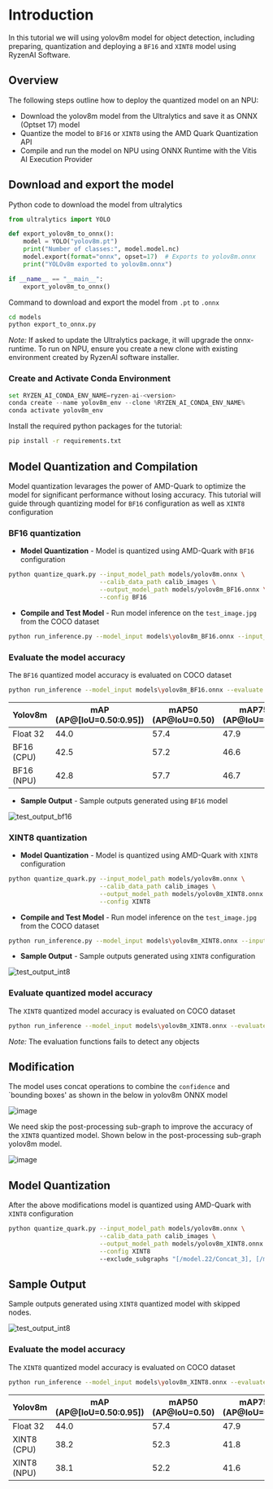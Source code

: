 # Introduction

In this tutorial we will using yolov8m model for object detection, including preparing, quantization and deploying a `BF16` and `XINT8` model using RyzenAI Software.

## Overview

The following steps outline how to deploy the quantized model on an NPU:

- Download the yolov8m model from the Ultralytics and save it as ONNX (Optset 17) model
- Quantize the model to `BF16` or `XINT8` using the AMD Quark Quantization API
- Compile and run the model on NPU using ONNX Runtime with the Vitis AI Execution Provider


## Download and export the model

Python code to download the model from ultralytics

```python
from ultralytics import YOLO

def export_yolov8m_to_onnx():
    model = YOLO("yolov8m.pt")
    print("Number of classes:", model.model.nc)
    model.export(format="onnx", opset=17)  # Exports to yolov8m.onnx
    print("YOLOv8m exported to yolov8m.onnx")

if __name__ == "__main__":
    export_yolov8m_to_onnx()
```
Command to download and export the model from `.pt` to `.onnx`

```bash
cd models
python export_to_onnx.py
```

*Note:* If asked to update the Ultralytics package, it will upgrade the onnx-runtime. To run on NPU, ensure you create a new clone with existing environment created by RyzenAI software installer.

### Create and Activate Conda Environment

```python
set RYZEN_AI_CONDA_ENV_NAME=ryzen-ai-<version>
conda create --name yolov8m_env --clone %RYZEN_AI_CONDA_ENV_NAME%
conda activate yolov8m_env
```

Install the required python packages for the tutorial:

```bash
pip install -r requirements.txt
``` 

## Model Quantization and Compilation

Model quantization levarages the power of AMD-Quark to optimize the model for significant performance without losing accuracy.
This tutorial will guide through quantizing model for `BF16` configuration as well as `XINT8` configuration

### BF16 quantization

- **Model Quantization** - Model is quantized using AMD-Quark with `BF16` configuration


```bash
python quantize_quark.py --input_model_path models/yolov8m.onnx \
                         --calib_data_path calib_images \
                         --output_model_path models/yolov8m_BF16.onnx \
                         --config BF16
```

- **Compile and Test Model** - Run model inference on the `test_image.jpg` from the COCO dataset

```bash
python run_inference.py --model_input models\yolov8m_BF16.onnx --input_image test_image.jpg --output_image test_output.jpg --device npu-bf16
```

### Evaluate the model accuracy

The `BF16` quantized model accuracy is evaluated on COCO dataset

```bash
python run_inference --model_input models\yolov8m_BF16.onnx --evaluate --coco_dataset datasets\coco
```

<div align="center">

|  Yolov8m      | mAP (AP@[IoU=0.50:0.95]) |  mAP50 (AP@IoU=0.50) |  mAP75 (AP@IoU=0.75) |
|---------------|--------------------------|----------------------|----------------------|
| Float 32      |       44.0               |     57.4             |      47.9            |
| BF16 (CPU)    |       42.5               |     57.2             |      46.6            |
| BF16 (NPU)    |       42.8               |     57.7             |      46.7            |

</div>


- **Sample Output** - Sample outputs generated using `BF16` model

![test_output_bf16](results/test_output_bf16.png)


### XINT8 quantization

- **Model Quantization** - Model is quantized using AMD-Quark with `XINT8` configuration

```bash
python quantize_quark.py --input_model_path models/yolov8m.onnx \
                         --calib_data_path calib_images \
                         --output_model_path models/yolov8m_XINT8.onnx \
                         --config XINT8
```

- **Compile and Test Model** - Run model inference on the `test_image.jpg` from the COCO dataset

```bash
python run_inference.py --model_input models\yolov8m_XINT8.onnx --input_image test_image.jpg --output_image test_output_int8.jpg --device npu-int8
```

- **Sample Output** - Sample outputs generated using `XINT8` configuration

![test_output_int8](results/test_output_int8.jpg)

### Evaluate quantized model accuracy

The `XINT8` quantized model accuracy is evaluated on COCO dataset

```bash
python run_inference --model_input models\yolov8m_XINT8.onnx --evaluate --coco_dataset datasets\coco --device npu-int8
```
*Note:* The evaluation functions fails to detect any objects

## Modification

The model uses concat operations to combine the `confidence` and `bounding boxes' as shown in the below in yolov8m ONNX model

![image](results/yolov8m_quantized_concat_node.png)


We need skip the post-processing sub-graph to improve the accuracy of the `XINT8` quantized model. Shown below in the post-processing sub-graph yolov8m model.

![image](results/yolov8m_skip_nodes.png)


## Model Quantization

After the above modifications model is quantized using AMD-Quark with `XINT8` configuration

```bash
python quantize_quark.py --input_model_path models/yolov8m.onnx \
                         --calib_data_path calib_images \
                         --output_model_path models/yolov8m_XINT8.onnx \
                         --config XINT8
                         --exclude_subgraphs "[/model.22/Concat_3], [/model.22/Concat_5]]"
```

## Sample Output

Sample outputs generated using `XINT8` quantized model with skipped nodes.

![test_output_int8](results/test_output_int8_skip_nodes.jpg)

### Evaluate the model accuracy

The `XINT8` quantized model accuracy is evaluated on COCO dataset

```bash
python run_inference --model_input models\yolov8m_XINT8.onnx --evaluate --coco_dataset datasets\coco --device npu-int8
```

<div align="center">

|  Yolov8m      | mAP (AP@[IoU=0.50:0.95]) |  mAP50 (AP@IoU=0.50) |  mAP75 (AP@IoU=0.75) |
|---------------|--------------------------|----------------------|----------------------|
| Float 32      |       44.0               |     57.4             |      47.9            |
| XINT8 (CPU)   |       38.2               |     52.3             |      41.8            |
| XINT8 (NPU)   |       38.1               |     52.2             |      41.6            |


</div>
